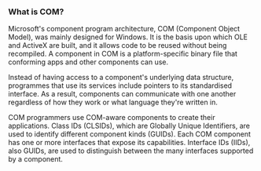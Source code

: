 ### What is COM?
Microsoft's component program architecture, COM (Component Object Model), was mainly designed for Windows. It is the basis upon which OLE and ActiveX are built, and it allows code to be reused without being recompiled. A component in COM is a platform-specific binary file that conforming apps and other components can use.

Instead of having access to a component's underlying data structure, programmes that use its services include pointers to its standardised interface. As a result, components can communicate with one another regardless of how they work or what language they're written in.

COM programmers use COM-aware components to create their applications. Class IDs (CLSIDs), which are Globally Unique Identifiers, are used to identify different component kinds (GUIDs). Each COM component has one or more interfaces that expose its capabilities. Interface IDs (IIDs), also GUIDs, are used to distinguish between the many interfaces supported by a component.


